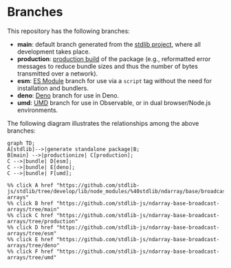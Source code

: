 <!--

@license Apache-2.0

Copyright (c) 2022 The Stdlib Authors.

Licensed under the Apache License, Version 2.0 (the "License");
you may not use this file except in compliance with the License.
You may obtain a copy of the License at

    http://www.apache.org/licenses/LICENSE-2.0

Unless required by applicable law or agreed to in writing, software
distributed under the License is distributed on an "AS IS" BASIS,
WITHOUT WARRANTIES OR CONDITIONS OF ANY KIND, either express or implied.
See the License for the specific language governing permissions and
limitations under the License.

-->

# Branches

This repository has the following branches:

-   **main**: default branch generated from the [stdlib project][stdlib-url], where all development takes place.
-   **production**: [production build][production-url] of the package (e.g., reformatted error messages to reduce bundle sizes and thus the number of bytes transmitted over a network).
-   **esm**: [ES Module][esm-url] branch for use via a `script` tag without the need for installation and bundlers.
-   **deno**: [Deno][deno-url] branch for use in Deno.
-   **umd**: [UMD][umd-url] branch for use in Observable, or in dual browser/Node.js environments.

The following diagram illustrates the relationships among the above branches:

```mermaid
graph TD;
A[stdlib]-->|generate standalone package|B;
B[main] -->|productionize| C[production];
C -->|bundle| D[esm];
C -->|bundle| E[deno];
C -->|bundle| F[umd];

%% click A href "https://github.com/stdlib-js/stdlib/tree/develop/lib/node_modules/%40stdlib/ndarray/base/broadcast-arrays"
%% click B href "https://github.com/stdlib-js/ndarray-base-broadcast-arrays/tree/main"
%% click C href "https://github.com/stdlib-js/ndarray-base-broadcast-arrays/tree/production"
%% click D href "https://github.com/stdlib-js/ndarray-base-broadcast-arrays/tree/esm"
%% click E href "https://github.com/stdlib-js/ndarray-base-broadcast-arrays/tree/deno"
%% click F href "https://github.com/stdlib-js/ndarray-base-broadcast-arrays/tree/umd"
```

[stdlib-url]: https://github.com/stdlib-js/stdlib/tree/develop/lib/node_modules/%40stdlib/ndarray/base/broadcast-arrays
[production-url]: https://github.com/stdlib-js/ndarray-base-broadcast-arrays/tree/production
[deno-url]: https://github.com/stdlib-js/ndarray-base-broadcast-arrays/tree/deno
[umd-url]: https://github.com/stdlib-js/ndarray-base-broadcast-arrays/tree/umd
[esm-url]: https://github.com/stdlib-js/ndarray-base-broadcast-arrays/tree/esm